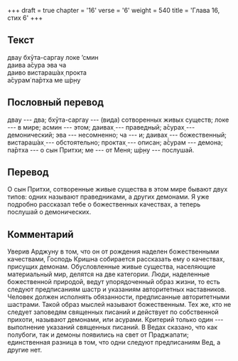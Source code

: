 +++
draft = true
chapter = '16'
verse = '6'
weight = 540
title = 'Глава 16, стих 6'
+++
## Текст

двау бхӯта-саргау локе ’смин  
даива а̄сура эва ча  
даиво вистараш́ах̣ прокта  
а̄сурам̇ па̄ртха ме ш́р̣н̣у

## Пословный перевод

двау --- два; бхӯта-саргау --- (вида) сотворенных живых существ; локе
--- в мире; асмин --- этом; даивах̣ --- праведный; а̄сурах̣ ---
демонический; эва --- несомненно; ча --- и; даивах̣ --- божественный;
вистараш́ах̣ --- обстоятельно; проктах̣ --- описан; а̄сурам --- демона;
па̄ртха --- о сын Притхи; ме --- от Меня; ш́р̣н̣у --- послушай.

## Перевод

О сын Притхи, сотворенные живые существа в этом мире бывают двух типов:
одних называют праведниками, а других демонами. Я уже подробно рассказал
тебе о божественных качествах, а теперь послушай о демонических.

## Комментарий

Уверив Арджуну в том, что он от рождения наделен божественными
качествами, Господь Кришна собирается рассказать ему о качествах,
присущих демонам. Обусловленные живые существа, населяющие материальный
мир, делятся на две категории. Люди, наделенные божественной природой,
ведут упорядоченный образ жизни, то есть следуют предписаниям шастр и
указаниям авторитетных наставников. Человек должен исполнять
обязанности, предписанные авторитетными шастрами. Такой образ мыслей
называют божественным. Тех же, кто не следует заповедям священных
писаний и действует по собственной прихоти, называют демонами, или
асурами. Критерий только один --- выполнение указаний священных писаний.
В Ведах сказано, что как полубоги, так и демоны появились на свет от
Праджапати; единственная разница в том, что одни следуют предписаниям
Вед, а другие нет.
